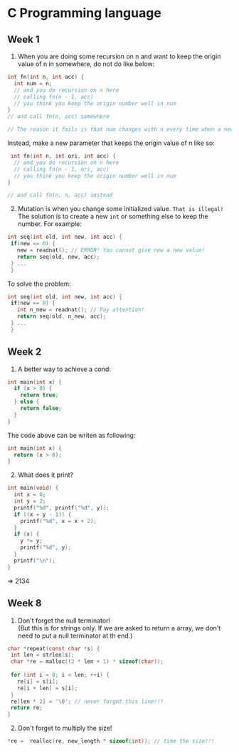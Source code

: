 # C Programming language

## Week 1
1. When you are doing some recursion on n and want to keep the origin value of n in somewhere, do not do like below:
 ```c
 int fn(int n, int acc) {
   int num = n;
   // and you do recursion on n here
   // calling fn(n - 1, acc)
   // you think you keep the origin number well in num
 }
 // and call fn(n, acc) somewhere
 
 // The reason it fails is that num changes with n every time when a new fn is called.
 ```
 Instead, make a new parameter that keeps the origin value of n like so:
 ```c
  int fn(int n, int ori, int acc) {
   // and you do recursion on n here
   // calling fn(n - 1, ori, acc)
   // you think you keep the origin number well in num
 }
 
 // and call fn(n, n, acc) instead
 ```
 
2. Mutation is when you change some initialized value. `That is illegal!`    
 The solution is to create a new `int` or something else to keep the number.
 For example:
 ```c
 int seq(int old, int new, int acc) {
  if(new == 0) {
    new = readnat(); // ERROR! You cannot give new a new value!
    return seq(old, new, acc);
  } ...
  }
 ```
 To solve the problem:
 ```c
 int seq(int old, int new, int acc) {
  if(new == 0) {
    int n_new = readnat(); // Pay attention!
    return seq(old, n_new, acc);
  } ...
  }
 ```
 
## Week 2
1. A better way to achieve a cond:
```c
int main(int x) {
  if (x > 0) {
    return true;
  } else {
    return false;
  }
}
```
The code above can be writen as following:
```c
int main(int x) {
  return (x > 0);
}
```
2. What does it print?
```c
int main(void) {
  int x = 0;
  int y = 2;
  printf("%d", printf("%d", y));
  if ((x = y - 1)) {
    printf("%d", x = x + 2);
  }
  if (x) {
    y *= y;
    printf("%d", y);
  }
  printf("\n");
}
```
 => 2134


## Week 8
 1. Don't forget the null terminator!    
  (But this is for strings only. If we are asked to return a array, we don't need to put a null terminator at th end.)
 ```c
char *repeat(const char *s) {
  int len = strlen(s);
  char *re = malloc((2 * len + 1) * sizeof(char));
  
  for (int i = 0; i < len; ++i) {
    re[i] = s[i];
    re[i + len] = s[i];
  }
  re[len * 2] = '\0'; // never forget this line!!!
  return re;
}
 ```
 2. Don't forget to multiply the size!
 ```c
 *re =  realloc(re, new_length * sizeof(int)); // time the size!!!
 ```
